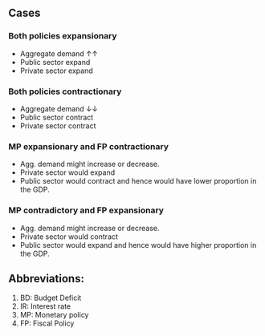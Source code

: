
## Cases
### Both policies expansionary
- Aggregate demand $\uparrow$$\uparrow$
- Public sector expand
- Private sector expand

### Both policies contractionary
- Aggregate demand $\downarrow$$\downarrow$
- Public sector contract
- Private sector contract

### MP expansionary and FP contractionary
- Agg. demand might increase or decrease.
- Private sector would expand
- Public sector would contract and hence would have lower proportion in the GDP.

### MP contradictory and FP expansionary
- Agg. demand might increase or decrease.
- Private sector would contract
- Public sector would expand and hence would have higher proportion in the GDP.

## Abbreviations:
1. BD: Budget Deficit
2. IR: Interest rate
3. MP: Monetary policy
4. FP: Fiscal Policy

